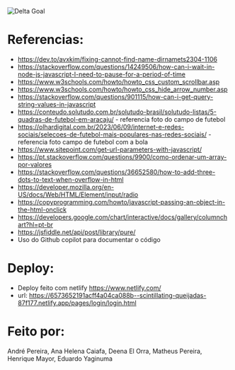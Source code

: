 <img src="https://lirp.cdn-website.com/25aaefc0/dms3rep/multi/opt/logo_color-4x-696w.png" alt="Delta Goal">



# Referencias:
- https://dev.to/avxkim/fixing-cannot-find-name-dirnamets2304-1106
- https://stackoverflow.com/questions/14249506/how-can-i-wait-in-node-js-javascript-l-need-to-pause-for-a-period-of-time
- https://www.w3schools.com/howto/howto_css_custom_scrollbar.asp
- https://www.w3schools.com/howto/howto_css_hide_arrow_number.asp
- https://stackoverflow.com/questions/901115/how-can-i-get-query-string-values-in-javascript
- https://conteudo.solutudo.com.br/solutudo-brasil/solutudo-listas/5-quadras-de-futebol-em-aracaju/ - referencia foto do campo de futebol
- https://olhardigital.com.br/2023/06/09/internet-e-redes-sociais/selecoes-de-futebol-mais-populares-nas-redes-sociais/ - referencia foto campo de futebol com a bola
- https://www.sitepoint.com/get-url-parameters-with-javascript/
- https://pt.stackoverflow.com/questions/9900/como-ordenar-um-array-por-valores
- https://stackoverflow.com/questions/36652580/how-to-add-three-dots-to-text-when-overflow-in-html
- https://developer.mozilla.org/en-US/docs/Web/HTML/Element/input/radio
- https://copyprogramming.com/howto/javascript-passing-an-object-in-the-html-onclick
- https://developers.google.com/chart/interactive/docs/gallery/columnchart?hl=pt-br
- https://jsfiddle.net/api/post/library/pure/
- Uso do Github copilot para documentar o código


# Deploy:
- Deploy feito com netlify https://www.netlify.com/
- url: https://6573652191acff4a04ca088b--scintillating-queijadas-87f177.netlify.app/pages/login/login.html

# Feito por:
André Pereira, Ana Helena Caiafa, Deena El Orra, Matheus Pereira, Henrique Mayor, Eduardo Yaginuma